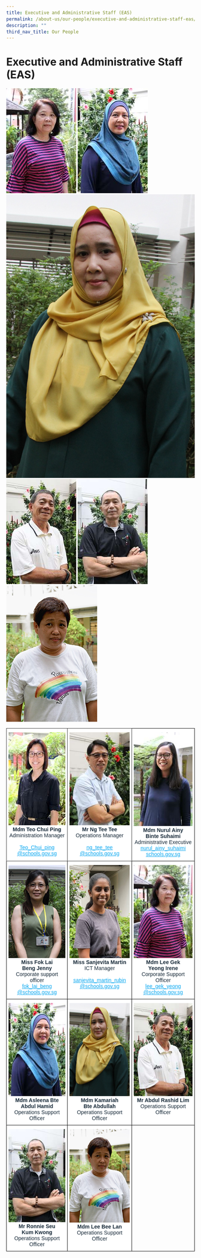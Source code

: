 ```yaml
---
title: Executive and Administrative Staff (EAS)
permalink: /about-us/our-people/executive-and-administrative-staff-eas/
description: ""
third_nav_title: Our People
---
```

# **Executive and Administrative Staff (EAS)**



![](/images/Mdm_Lee_Gek_Yeong_Irene_optimisedforweb.jpg)
![](/images/Mdm_Asleena_Bte_Adbul_Hamid_optimisedforweb.jpg)
![](/images/Mdm%20Kamariah.jpg)
![](/images/Mr_Abdul_Rashid%20Lim_optimisedforweb.jpg)
![](/images/Mr_Seu_Kum_Kwing,Ronnie_optimisedforweb.jpg)
![](/images/Lee%20Been%20Lan_optimisedforweb.jpg)

<table style="border-collapse:collapse;border-spacing:0" class="tg"><thead><tr><th style="background-color:#FFF;border-color:#333333;border-style:solid;border-width:1px;color:#162837;font-family:Arial, sans-serif;font-size:14px;font-weight:normal;overflow:hidden;padding:10px 5px;text-align:center;vertical-align:top;word-break:normal"><img src="/images/Mdm%20Teo%20Chui%20Ping.jpg" alt="tn.Mdm Teo Chui Ping_optimisedforweb.jpg.2.jpg" width="166" height="248"><br><span style="font-weight:bold">Mdm Teo Chui Ping</span><br><span style="font-weight:400;color:#162837">Administration Manager</span><br><br><a href="mailto:Teo_Chui_ping@schools.gov.sg" target="_blank" rel="noopener noreferrer"><span style="text-decoration:underline;color:#08A7F0">Teo_Chui_ping</span></a><br><a href="mailto:Teo_Chui_ping@schools.gov.sg" target="_blank" rel="noopener noreferrer"><span style="text-decoration:underline;color:#08A7F0">@schools.gov.sg</span></a></th><th style="background-color:#FFF;border-color:#333333;border-style:solid;border-width:1px;color:#162837;font-family:Arial, sans-serif;font-size:14px;font-weight:normal;overflow:hidden;padding:10px 5px;text-align:center;vertical-align:top;word-break:normal"><img src="/images/Mr_Ng_Tee_Tee.jpg" alt="tn.Mr_Ng_Tee_Tee_optimisedforweb.jpg.2.jpg" width="166" height="248"><br><span style="font-weight:bold">Mr Ng Tee Tee</span><br><span style="font-weight:400;color:#162837">Operations Manager</span><br><br><a href="mailto:ng_tee_tee@schools.gov.sg" target="_blank" rel="noopener noreferrer"><span style="text-decoration:underline;color:#08A7F0">ng_tee_tee</span></a><br><a href="mailto:ng_tee_tee@schools.gov.sg" target="_blank" rel="noopener noreferrer"><span style="text-decoration:underline;color:#08A7F0">@schools.gov.sg</span></a></th><th style="background-color:#FFF;border-color:black;border-style:solid;border-width:1px;color:#162837;font-family:Arial, sans-serif;font-size:14px;font-weight:normal;overflow:hidden;padding:10px 5px;text-align:center;vertical-align:top;word-break:normal"><img src="/images/Mdm_Nurul_Aony_Binte_Suhaimi.jpg" alt="tn.Mdm_Nurul_Aony_Binte_Suhaimi_optimisedforweb.jpg.2.jpg" width="168" height="250"><br><span style="font-weight:bold">Mdm Nurul Ainy</span><br><span style="font-weight:bold">Binte Suhaimi</span><br><span style="font-weight:400;color:#162837">Administrative Executive</span><br><a href="mailto:nurul_ainy_suhaimi@schools.gov.sg" target="_blank" rel="noopener noreferrer"><span style="text-decoration:underline;color:#08A7F0">nurul_ainy_suhaimi</span></a><br><a href="mailto:nurul_ainy_suhaimi@schools.gov.sg" target="_blank" rel="noopener noreferrer"><span style="text-decoration:underline;color:#08A7F0">schools.gov.sg</span></a></th></tr></thead><tbody><tr><td style="background-color:#FFF;border-color:black;border-style:solid;border-width:1px;color:#162837;font-family:Arial, sans-serif;font-size:14px;overflow:hidden;padding:10px 5px;text-align:center;vertical-align:top;word-break:normal"><img src="/images/Fok%20Lai%20Beng%20Jenny.jpg" alt="Fok Lai Beng Jenny_optimisedforweb.jpg" width="166" height="248"><br><span style="font-weight:bold">Miss Fok Lai</span><br><span style="font-weight:bold">Beng Jenny</span><br><span style="font-weight:400;color:#162837">Corporate support officer</span><br><a href="mailto:fok_lai_beng@schools.gov.sg" target="_blank" rel="noopener noreferrer"><span style="text-decoration:underline;color:#08A7F0">fok_lai_beng</span></a><br><a href="mailto:fok_lai_beng@schools.gov.sg" target="_blank" rel="noopener noreferrer"><span style="text-decoration:underline;color:#08A7F0">@schools.gov.sg</span></a></td><td style="background-color:#FFF;border-color:black;border-style:solid;border-width:1px;color:#162837;font-family:Arial, sans-serif;font-size:14px;overflow:hidden;padding:10px 5px;text-align:center;vertical-align:top;word-break:normal"><img src="/images/Sanjevita_Martin_optimisedforweb.jpg" alt="Sanjevita_Martin_optimisedforweb.jpg" width="166" height="248"><br><span style="font-weight:bold">Miss Sanjevita Martin</span><br><span style="font-weight:400;color:#162837">ICT Manager</span><br><br><a href="mailto:sanjevita_martin_rubin@schools.gov.sg" target="_blank" rel="noopener noreferrer"><span style="text-decoration:underline;color:#08A7F0">sanjevita_martin_rubin</span></a><br><a href="mailto:sanjevita_martin_rubin@schools.gov.sg" target="_blank" rel="noopener noreferrer"><span style="text-decoration:underline;color:#08A7F0">@schools.gov.sg</span></a></td><td style="background-color:#FFF;border-color:black;border-style:solid;border-width:1px;color:#162837;font-family:Arial, sans-serif;font-size:14px;overflow:hidden;padding:10px 5px;text-align:center;vertical-align:top;word-break:normal"><img src="/images/Mdm_Lee_Gek_Yeong_Irene_optimisedforweb.jpg" alt="tn.Mdm_Lee_Gek_Yeong_Irene_optimisedforweb.jpg.2.jpg" width="166" height="248"><br><span style="font-weight:bold">Mdm Lee Gek</span><br><span style="font-weight:bold">Yeong Irene</span><br><span style="font-weight:400;color:#162837">Corporate Support Officer</span><br><a href="mailto:lee_gek_yeong@schools.gov.sg" target="_blank" rel="noopener noreferrer"><span style="text-decoration:underline;color:#08A7F0">lee_gek_yeong</span></a><br><a href="mailto:lee_gek_yeong@schools.gov.sg" target="_blank" rel="noopener noreferrer"><span style="text-decoration:underline;color:#08A7F0">@schools.gov.sg</span></a></td></tr><tr><td style="background-color:#FFF;border-color:black;border-style:solid;border-width:1px;color:#162837;font-family:Arial, sans-serif;font-size:14px;overflow:hidden;padding:10px 5px;text-align:center;vertical-align:top;word-break:normal"><img src="/images/Mdm_Asleena_Bte_Adbul_Hamid_optimisedforweb.jpg" alt="tn.Mdm_Asleena_Bte_Adbul_Hamid_optimisedforweb.jpg.2.jpg" width="166" height="248"><br><span style="font-weight:bold">Mdm Asleena Bte</span><br><span style="font-weight:bold">Abdul Hamid</span><br><span style="font-weight:400;color:#162837">Operations Support Officer</span></td><td style="background-color:#FFF;border-color:black;border-style:solid;border-width:1px;color:#162837;font-family:Arial, sans-serif;font-size:14px;overflow:hidden;padding:10px 5px;text-align:center;vertical-align:top;word-break:normal"><img src="/images/Mdm%20Kamariah.jpg" alt="Mdm Kamariah .jpg" width="166" height="248"><br><span style="font-weight:bold">Mdm Kamariah</span><br><span style="font-weight:bold">Bte Abdullah</span><br><span style="font-weight:400;color:#162837">Operations Support Officer</span></td><td style="background-color:#FFF;border-color:black;border-style:solid;border-width:1px;color:#162837;font-family:Arial, sans-serif;font-size:14px;overflow:hidden;padding:10px 5px;text-align:center;vertical-align:top;word-break:normal"><img src="/images/Mr_Abdul_Rashid%20Lim_optimisedforweb.jpg" alt="tn.Mr_Abdul_Rashid Lim_optimisedforweb.jpg.2.jpg" width="166" height="248"><br><span style="font-weight:bold">Mr Abdul Rashid Lim</span><br><span style="font-weight:400;color:#162837">Operations Support Officer</span></td></tr><tr><td style="background-color:#FFF;border-color:black;border-style:solid;border-width:1px;color:#162837;font-family:Arial, sans-serif;font-size:14px;overflow:hidden;padding:10px 5px;text-align:center;vertical-align:top;word-break:normal"><img src="/images/Mr_Seu_Kum_Kwing,Ronnie_optimisedforweb.jpg" alt="tn.Mr_Seu_Kum_Kwing,Ronnie_optimisedforweb.jpg.2.jpg" width="166" height="248"><br><span style="font-weight:bold">Mr Ronnie Seu</span><br><span style="font-weight:bold">Kum Kwong</span><br><span style="font-weight:400;color:#162837">Operations Support Officer</span></td><td style="background-color:#FFF;border-color:black;border-style:solid;border-width:1px;color:#162837;font-family:Arial, sans-serif;font-size:14px;overflow:hidden;padding:10px 5px;text-align:center;vertical-align:top;word-break:normal"><img src="/images/Lee%20Been%20Lan_optimisedforweb.jpg" alt="Lee Been Lan_optimisedforweb.jpg" width="167" height="249"><br><span style="font-weight:bold">Mdm Lee Bee Lan</span><br><span style="font-weight:400;color:#162837">Operations Support Officer</span></td><td style="border-color:black;border-style:solid;border-width:1px;font-family:Arial, sans-serif;font-size:14px;overflow:hidden;padding:10px 5px;text-align:center;vertical-align:top;word-break:normal"></td></tr></tbody></table>